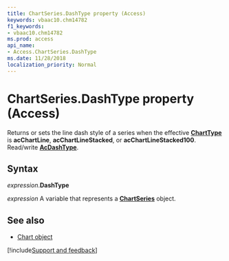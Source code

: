 ```yaml
---
title: ChartSeries.DashType property (Access)
keywords: vbaac10.chm14782
f1_keywords:
- vbaac10.chm14782
ms.prod: access
api_name:
- Access.ChartSeries.DashType
ms.date: 11/28/2018
localization_priority: Normal
---
```



# ChartSeries.DashType property (Access)

Returns or sets the line dash style of a series when the effective **[ChartType](Access.Chart.ChartType.md)** is **acChartLine**, **acChartLineStacked**, or **acChartLineStacked100**. Read/write **[AcDashType](Access.AcDashType.md)**.


## Syntax

_expression_.**DashType**

_expression_ A variable that represents a **[ChartSeries](Access.ChartSeries.md)** object.


## See also

- [Chart object](Access.Chart.md)

[!include[Support and feedback](~/includes/feedback-boilerplate.md)]